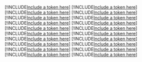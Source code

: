 [!INCLUDE[Include a token here](refs1533717906973/r1.md)]
[!INCLUDE[Include a token here](refs1533717906973/r2.md)]
[!INCLUDE[Include a token here](refs1533717906973/r3.md)]
[!INCLUDE[Include a token here](refs1533717906973/r4.md)]
[!INCLUDE[Include a token here](refs1533717906973/r5.md)]
[!INCLUDE[Include a token here](refs1533717906973/r6.md)]
[!INCLUDE[Include a token here](refs1533717906973/r7.md)]
[!INCLUDE[Include a token here](refs1533717906973/r8.md)]
[!INCLUDE[Include a token here](refs1533717906973/r9.md)]
[!INCLUDE[Include a token here](refs1533717906973/r10.md)]
[!INCLUDE[Include a token here](refs1533717906973/r11.md)]
[!INCLUDE[Include a token here](refs1533717906973/r12.md)]
[!INCLUDE[Include a token here](refs1533717906973/r13.md)]
[!INCLUDE[Include a token here](refs1533717906973/r14.md)]
[!INCLUDE[Include a token here](refs1533717906973/r15.md)]
[!INCLUDE[Include a token here](refs1533717906973/r16.md)]
[!INCLUDE[Include a token here](refs1533717906973/r17.md)]
[!INCLUDE[Include a token here](refs1533717906973/r18.md)]
[!INCLUDE[Include a token here](refs1533717906973/r19.md)]
[!INCLUDE[Include a token here](refs1533717906973/r20.md)]